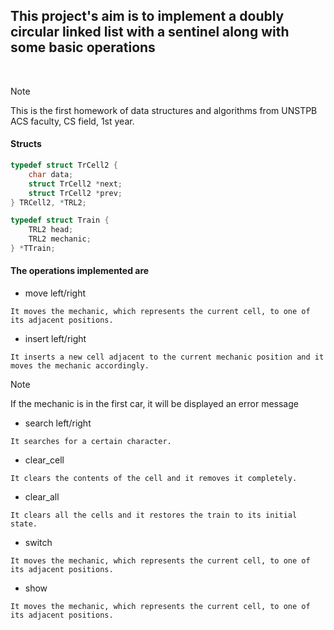 ## This project's aim is to implement a doubly circular linked list with a sentinel along with some basic operations
<br>

> [!NOTE] 
> This is the first homework of data structures and algorithms from UNSTPB ACS faculty, CS field, 1st year.

#### Structs
```c
typedef struct TrCell2 {
    char data;
    struct TrCell2 *next;
    struct TrCell2 *prev;
} TRCell2, *TRL2;

typedef struct Train {
    TRL2 head;
    TRL2 mechanic;
} *TTrain;
```
#### The operations implemented are
- move left/right

```console
It moves the mechanic, which represents the current cell, to one of its adjacent positions.
```
- insert left/right

```console
It inserts a new cell adjacent to the current mechanic position and it moves the mechanic accordingly.
```
> [!NOTE]
> If the mechanic is in the first car, it will be displayed an error message
- search left/right

```console
It searches for a certain character.
```
- clear_cell

```console
It clears the contents of the cell and it removes it completely.
```
- clear_all

```console
It clears all the cells and it restores the train to its initial state.
```
- switch

```console
It moves the mechanic, which represents the current cell, to one of its adjacent positions.
```
- show

```console
It moves the mechanic, which represents the current cell, to one of its adjacent positions.
```
  
